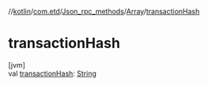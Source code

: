 //[kotlin](../../../../index.md)/[com.etd](../../index.md)/[Json_rpc_methods](../index.md)/[Array](index.md)/[transactionHash](transaction-hash.md)

# transactionHash

[jvm]\
val [transactionHash](transaction-hash.md): [String](https://kotlinlang.org/api/latest/jvm/stdlib/kotlin/-string/index.html)
